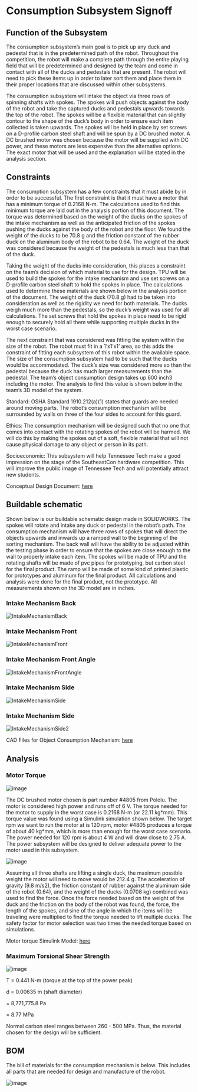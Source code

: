 # Consumption Subsystem Signoff

## Function of the Subsystem

The consumption subsystem’s main goal is to pick up any duck and pedestal that is in the predetermined path of the robot. Throughout the competition, the robot will make a complete path through the entire playing field that will be predetermined and designed by the team and come in contact with all of the ducks and pedestals that are present. The robot will need to pick these items up in order to later sort them and place them in their proper locations that are discussed within other subsystems. 

The consumption subsystem will intake the object via three rows of spinning shafts with spokes. The spokes will push objects against the body of the robot and take the captured ducks and pedestals upwards towards the top of the robot. The spokes will be a flexible material that can slightly contour to the shape of the duck’s body in order to ensure each item collected is taken upwards. The spokes will be held in place by set screws on a D-profile carbon steel shaft and will be spun by a DC brushed motor. A DC brushed motor was chosen because the motor will be supplied with DC power, and these motors are less expensive than the alternative options. The exact motor that will be used and the explanation will be stated in the analysis section.

## Constraints

The consumption subsystem has a few constraints that it must abide by in order to be successful. The first constraint is that it must have a motor that has a minimum torque of 0.2168 N-m. The calculations used to find this minimum torque are laid out in the analysis portion of this document. The torque was determined based on the weight of the ducks on the spokes of the intake mechanism as well as the anticipated friction of the spokes pushing the ducks against the body of the robot and the floor. We found the weight of the ducks to be 70.8 g and the friction constant of the rubber duck on the aluminum body of the robot to be 0.64. The weight of the duck was considered because the weight of the pedestals is much less than that of the duck.

Taking the weight of the ducks into consideration, this places a constraint on the team’s decision of which material to use for the design. TPU will be used to build the spokes for the intake mechanism and use set screws on a D-profile carbon steel shaft to hold the spokes in place. The calculations used to determine these materials are shown below in the analysis portion of the document. The weight of the duck (70.8 g) had to be taken into consideration as well as the rigidity we need for both materials. The ducks weigh much more than the pedestals, so the duck’s weight was used for all calculations. The set screws that hold the spokes in place need to be rigid enough to securely hold all them while supporting multiple ducks in the worst case scenario.  

The next constraint that was considered was fitting the system within the size of the robot. The robot must fit in a 1’x1’x1’ area, so this adds the constraint of fitting each subsystem of this robot within the available space. The size of the consumption subsystem had to be such that the ducks would be accommodated. The duck’s size was considered more so than the pedestal because the duck has much larger measurements than the pedestal. The team’s object consumption design takes up 600 inch3 including the motor. The analysis to find this value is shown below in the team’s 3D model of the system. 

Standard: OSHA Standard 1910.212(a)(1) states that guards are needed around moving parts. The robot’s consumption mechanism will be surrounded by walls on three of the four sides to account for this guard.

Ethics: The consumption mechanism will be designed such that no one that comes into contact with the rotating spokes of the robot will be harmed. We will do this by making the spokes out of a soft, flexible material that will not cause physical damage to any object or person in its path.

Socioeconomic: This subsystem will help Tennessee Tech make a good impression on the stage of the SoutheastCon hardware competition. This will improve the public image of Tennessee Tech and will potentially attract new students.

Conceptual Design Document: [here](https://github.com/nathan-gardner/CapstoneRepo/blob/main/Reports/Team2_ConceptualDesignandPlanningFinal.pdf)

## Buildable schematic 

Shown below is our buildable schematic design made in SOLIDWORKS. The spokes will rotate and intake any duck or pedestal in the robot’s path. The consumption mechanism will have three rows of spokes that will direct the objects upwards and inwards up a ramped wall to the beginning of the sorting mechanism. The back wall will have the ability to be adjusted within the testing phase in order to ensure that the spokes are close enough to the wall to properly intake each item. The spokes will be made of TPU and the rotating shafts will be made of pvc pipes for prototyping, but carbon steel for the final product. The ramp will be made of some kind of printed plastic for prototypes and aluminum for the final product. All calculations and analysis were done for the final product, not the prototype. All measurements shown on the 3D model are in inches. 

### Intake Mechanism Back
![IntakeMechanismBack](https://user-images.githubusercontent.com/30758520/201001784-44b5ea8e-67ed-4592-b330-f094e41a86d7.png)

### Intake Mechanism Front
![IntakeMechanismFront](https://user-images.githubusercontent.com/30758520/201001806-3ad95a88-a283-444a-a36c-ce11eff1b79e.png)

### Intake Mechanism Front Angle
![IntakeMechanismFrontAngle](https://user-images.githubusercontent.com/30758520/201001842-7290913f-ed47-4942-937a-cfcf2d664771.png)

### Intake Mechanism Side
![IntakeMechanismSide](https://user-images.githubusercontent.com/30758520/201001851-18215d47-ae5f-426b-ba2e-bb4d5252f6ea.png)

### Intake Mechanism Side
![IntakeMechanismSide2](https://user-images.githubusercontent.com/30758520/201001860-1a9735b8-17e1-4fd6-9f2a-2def6dbd8cc9.png)

CAD Files for Object Consumption Mechanism: [here](https://github.com/nathan-gardner/CapstoneRepo/tree/main/Documentation/3D%20Models/ConsumptionSystem/Intake_Assembly_11-9-222)

## Analysis

### Motor Torque

![image](https://user-images.githubusercontent.com/30758520/201001312-4429694b-1b6a-4fd6-977f-bc88206feb7e.png)

The DC brushed motor chosen is part number #4805 from Pololu. The motor is considered high power and runs off of 6 V. The torque needed for the motor to supply in the worst case is 0.2168 N-m (or 22.11 kg\*mm). This torque value was found using a Simulink simulation shown below. The target rpm we want to run the motor at is 120 rpm, motor #4805 produces a torque of about 40 kg*mm, which is more than enough for the worst case scenario. The power needed for 120 rpm is about 4 W and will draw close to 2.75 A. The power subsystem will be designed to deliver adequate power to the motor used in this subsystem.

![image](https://user-images.githubusercontent.com/30758520/201001401-8d3bfba7-8820-4853-a2f6-23a22c52e0e4.png)

Assuming all three shafts are lifting a single duck, the maximum possible weight the motor will need to move would be 212.4 g. The acceleration of gravity (9.8 m/s2), the friction constant of rubber against the aluminum side of the robot (0.64), and the weight of the ducks (0.0708 kg) combined was used to find the force. Once the force needed based on the weight of the duck and the friction on the body of the robot was found, the force, the length of the spokes, and sine of the angle in which the items will be traveling were multiplied to find the torque needed to lift multiple ducks. The safety factor for motor selection was two times the needed torque based on simulations. 

Motor torque Simulink Model: [here](https://github.com/nathan-gardner/CapstoneRepo/tree/main/Software/matlab-sim/ConsumptionSystem)

### Maximum Torsional Shear Strength 

![image](https://user-images.githubusercontent.com/30758520/201001499-2f0068d9-8bb0-4432-b3ba-53a41303c4c5.png)

T = 0.441 N-m (torque at the top of the power peak)

d = 0.00635  m (shaft diameter)

= 8,771,775.8 Pa

= 8.77 MPa

Normal carbon steel ranges between 260 - 500 MPa. Thus, the material chosen for the design will be sufficient. 

## BOM

The bill of materials for the consumption mechanism is below. This includes all parts that are needed for design and manufacture of the robot. 

![image](https://user-images.githubusercontent.com/30758520/201002485-b2cc754a-2fcc-4ee5-9257-ba2f22b33b48.png)

